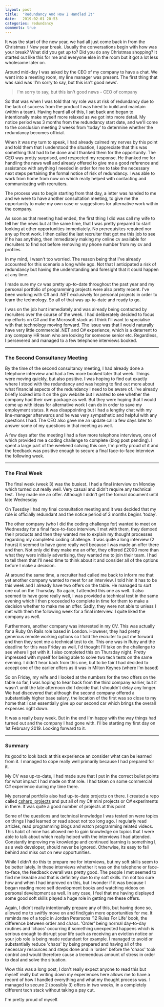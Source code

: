 ```yaml
---
layout: post
title:  "Redundancy And How I Handled It"
date:   2019-02-01 20:53
categories: redundancy
comments: true
---
```


It was the start of the new year, we had all just come back in from the Christmas / New year break. Usually the conversations begin with how was your break? What did you get up to? Did you do any Christmas shopping? It started out like this for me and everyone else in the room but it got a lot less wholesome later on.

Around mid-day I was asked by the CEO of my company to have a chat. We went into a meeting room, my line manager was present. The first thing that was said was 'I'm sorry to say, but this isn't good news'.

> I'm sorry to say, but this isn't good news - CEO of company

So that was when I was told that my role was at risk of redundancy due to the lack of success from the product I was hired to build and maintain (within a team). Having heard all of this, I sat back and began to intentionally make myself more relaxed as we got into more detail. My notice period was 3 months from the redundancy start date, and we'll come to the conclusion meeting 2 weeks from 'today' to determine whether the redundancy becomes official.

When it was my turn to speak, I had already calmed my nerves by this point and told them that I understood the situation, I appreciate that this was something that had to be done and I thanked them for the opportunity. The CEO was pretty surprised, and respected my response. He thanked me for handling the news well and already offered to give me a good reference and assistance with anything I needed in order for me to take the necessary next steps pertaining the formal notice of risk of redundancy. I was able to work from home from now on which really helped with contacting and communicating with recruiters.

The process was to begin starting from that day, a letter was handed to me and we were to have another consultation meeting, to give me the opportunity to make my own case or suggestions for alternative work within the company.

As soon as that meeting had ended, the first thing I did was call my wife to tell her the news but at the same time, that I was pretty prepared to start looking at other opportunities immediately. No prerequisites required nor any up front work. I then called the last recruiter that got me this job to see if he has anything, then immediately making my online cv available for recruiters to find not before removing my phone number from my cv and profiles.

In my mind, I wasn't too worried. The reason being that I've already accounted for this scenario a long while ago. Not that I anticipated a risk of redundancy but having the understanding and foresight that it could happen at any time.

I made sure my cv was pretty up-to-date throughout the past year and my personal portfolio of programming projects were also pretty recent. I've been working with C# and .NET exclusively for personal projects in order to learn the technology. So all of that was up-to-date and ready to go.

I was on the job hunt immediately and was already being contacted by recruiters over the course of the week. I had deliberately decided to focus my efforts on C# and the Microsoft stack as I think I'll want to specialise with that technology moving forward. The issue was that I would naturally have very little commercial .NET and C# experience, which is a deterrent to any company HR team who are looking for someone senior etc. Regardless, I persevered and managed to a few telephone interviews booked.

---

### The Second Consultancy Meeting


By the time of the second consultancy meeting, I had already done a telephone interview and had a few more booked later that week. Things were moving quickly, but also positive. I was hoping to find out exactly where I stood with the redundancy and was hoping to find out more about what financial aspects of the redundancy I need to be aware of. I've already briefly looked into it on the gov website but I wanted to see whether the company had their own package as well. But they were hoping that I would come up with ideas for alternative work I can do in order to save my employment status. It was disappointing but I had a lengthy chat with my line-manager afterwards and he was very sympathetic and helpful with any questions I had. The CEO also gave me an update call a few days later to answer some of my questions in that meeting as well.

A few days after the meeting I had a few more telephone interviews, one of which provided me a coding challenge to complete (blog post pending). I spent a large part of the weekend solving this one, I'm pretty proud of it and the feedback was positive enough to secure a final face-to-face interview the following week.

---
### The Final Week
The final week (week 3) was the busiest. I had a final interview on Monday which turned out really well. Very casual and didn't require any technical test. They made me an offer. Although I didn't get the formal document until late Wednesday

On Tuesday I had my final consultation meeting and it was decided that my role is officially redundant and the notice period of 3 months begins 'today'.

The other company (who I did the coding challenge for) wanted to meet on Wednesday for a final face-to-face interview. I met with them, they demoed their products and then they wanted me to explain my thought processes regarding my completed coding challenge. It was quite a long interview (2 hours) it seemed to have gone really well because I was made an offer there and then. Not only did they make me an offer, they offered £2000 more than what they were initially advertising, they wanted me to join their team. I had to tell them that I'll need time to think about it and consider all of the options before I make a decision.

At around the same time, a recruiter had called me back to inform me that yet another company wanted to meet for an interview. I told him it has to be this week and I already have two offers on the table. He managed to sort one out on the Thursday. So again, I attended this one as well. It also seemed to have gone really well, I was provided a technical test in the same evening which I then proceeded to complete in time for them to make a decision whether to make me an offer. Sadly, they were not able to unless I met with them the following week for a final interview. I quite liked the company as well.

Furthermore, another company was interested in my CV. This was actually for a Ruby On Rails role based in London. However, they had pretty generous remote working options so I told the recruiter to put me forward and then they sent me a technical test to do. This one was in Ruby and the deadline for this was Friday as well, I'd thought I'll take on the challenge to see where I get with it. I also completed this on Thursday night. Pretty impressed with myself for being able to solve two tech tests on the same evening. I didn't hear back from this one, but to be fair I had decided to accept one of the earlier offers as it was in Milton Keynes (where I'm based)

So on Friday, my wife and I looked at the numbers for the two offers on the table so far, I was hoping to hear back from the third company earlier, but it wasn't until the late afternoon did I decide that I shouldn't delay any longer. We had discovered that although the second company offered a substantially higher base salary, the location of the first was so close to my home that I can essentially give up our second car which brings the overall expenses right down.

It was a really busy week. But in the end I'm happy with the way things had turned out and the company I had gone with. I'll be starting my first day on 1st February 2019. Looking forward to it.

---
### Summary
Its good to look back at this experience an consider what can be learned from it. I managed to cope really well primarily because I had prepared for it.

My CV was up-to-date, I had made sure that I put in the correct bullet points for what impact I had made on that role. I had taken on some commercial C# experience during my time there.

My personal portfolio also had up-to-date projects on there. I created a repo called [csharp_projects](https://github.com/jameslieu/csharp_projects) and put all of my C# mini projects or C# experiments in there. It was quite a good number of projects at this point

Some of the questions and technical knowledge I was tested on were topics on things I had learned or read about not too long ago. I regularly read articles, read programming blogs and watch programming related videos. This habit of mine has allowed me to gain knowledge on topics that I were able to talk about which really helped with the interviews I had attended. Constantly improving my knowledge and continued learning is something I, as a web developer, should never be ignored. Otherwise, its easy to fall behind and miss out on new opportunities.

While I didn't do this to prepare me for interviews, but my soft skills seem to be better lately. In these interviews whether it was on the telephone or face-to-face, the feedback overall was pretty good. The people I met seemed to find me likeable and that is definitely due to my soft skills. I'm not too sure how and when I had improved on this, but I wonder if it was because I began reading more self development books and watching videos on personal development as well. In any case, I feel that me having displayed some good soft skills played a huge role in getting me these offers.

Again, I didn't really intentionally prepare any of this, but having done so, allowed me to swiftly move on and find/gain more opportunities for me. It reminds me of a topic in Jordan Petersons '12 Rules For Life' book, the difference between order and chaos. 'Order' being normal day-to-day routines and 'chaos' occurring if something unexpected happens which is serious enough to disrupt your life such as receiving an eviction notice or your job role is being made redundant for example. I managed to avoid or substantially reduce 'chaos' by being prepared and having all of the necessary resources and steps done and in 'order' before the 'chaos' took control and would therefore cause a tremendous amount of stress in order to deal and solve the situation.

Wow this was a long post, I don't really expect anyone to read this but myself really but writing down my experiences here allows me to have a record of how I handled everything and what my thought process was. I managed to secure 2 (possibly 3) offers in two weeks, in a completely different tech stack without taking a pay cut.

I'm pretty proud of myself.